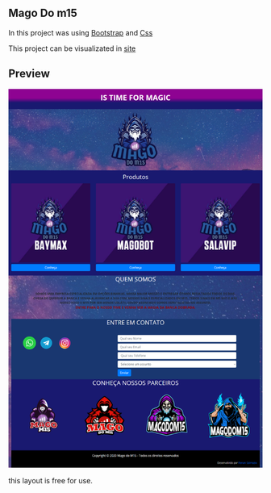 ## Mago Do m15 


In this project was using [Bootstrap](https://getbootstrap.com) and [Css](https://developer.mozilla.org/pt-BR/docs/Web/CSS)

This project can be visualizated in [site](https://renandevweb.github.io/magodo15.github.io/)

## Preview

 <img src="https://github.com/RenanDevWeb/magodo15.github.io/blob/master/assets/img/magodom15.png" />

this layout is free for use.
